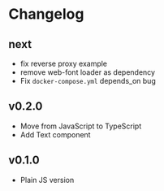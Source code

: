 # Changelog

## next

* fix reverse proxy example
* remove web-font loader as dependency
* Fix `docker-compose.yml` depends_on bug

## v0.2.0

* Move from JavaScript to TypeScript
* Add Text component

## v0.1.0

* Plain JS version

